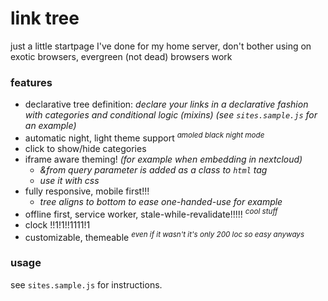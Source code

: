 # link tree
just a little startpage I've done for my home server, don't bother using on exotic browsers, evergreen (not dead) browsers work
### features
- declarative tree definition: _declare your links in a declarative fashion with categories and conditional logic (mixins) (see `sites.sample.js` for an example)_
- automatic night, light theme support <sup>_amoled black night mode_</sup>
- click to show/hide categories
- iframe aware theming! _(for example when embedding in nextcloud)_
    * _&from query parameter is added as a class to `html` tag_
    * _use it with css_
- fully responsive, mobile first!!!
    * _tree aligns to bottom to ease one-handed-use for example_
- offline first, service worker, stale-while-revalidate!!!!! <sup>_cool stuff_</sup>
- clock !!1!1!!1111!1
- customizable, themeable <sup>_even if it wasn't it's only 200 loc so easy anyways_</sup>

### usage
see `sites.sample.js` for instructions.